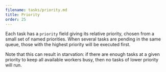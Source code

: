 ```yaml
---
filename: tasks/priority.md
title: Priority
order: 25
---
```


Each task has a `priority` field giving its relative priority, chosen from a
small set of named priorities. When several tasks are pending in the same
queue, those with the highest priority will be executed first.

Note that this can result in starvation: if there are enough tasks at a given
priority to keep all available workers busy, then no tasks of lower priority
will run.